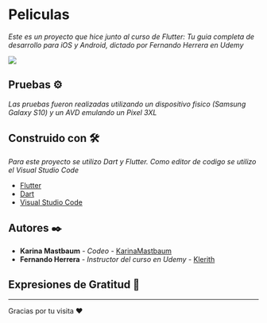 # Peliculas

_Este es un proyecto que hice junto al curso de Flutter: Tu guia completa de desarrollo para iOS y Android, dictado por Fernando Herrera en Udemy_

![](preview.gif)

## Pruebas ⚙️

_Las pruebas fueron realizadas utilizando un dispositivo fisico (Samsung Galaxy S10) y un AVD emulando un Pixel 3XL_

## Construido con 🛠️

_Para este proyecto se utilizo Dart y Flutter. Como editor de codigo se utilizo el Visual Studio Code_

* [Flutter](https://flutter.dev/)
* [Dart](https://dart.dev/)
* [Visual Studio Code](https://code.visualstudio.com/)

## Autores ✒️

* **Karina Mastbaum** - *Codeo* - [KarinaMastbaum](https://github.com/KarinaMastbaum)
* **Fernando Herrera** - *Instructor del curso en Udemy* - [Klerith](https://github.com/Klerith)

## Expresiones de Gratitud 🎁


---
Gracias por tu visita ❤️